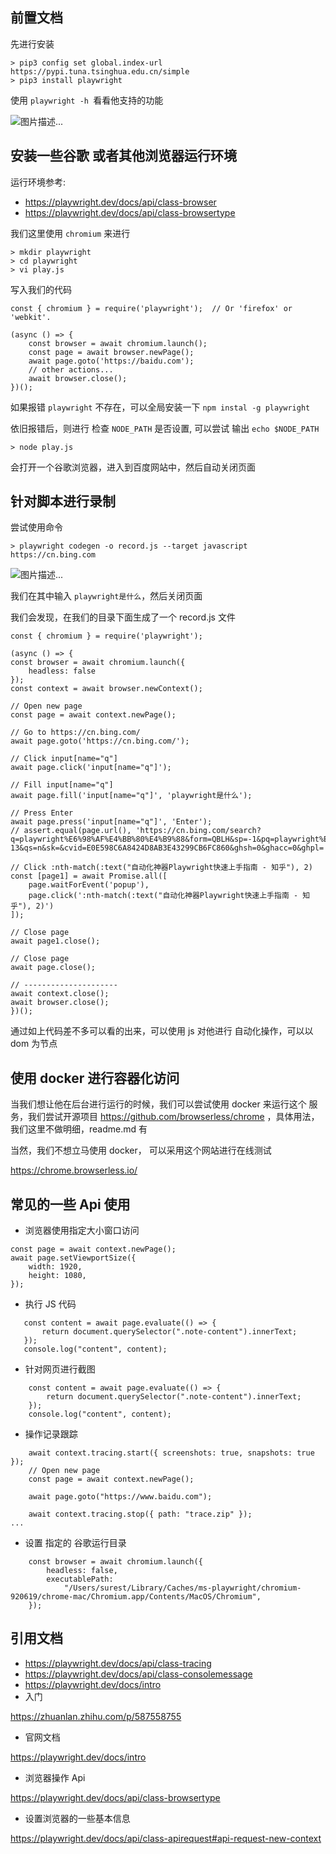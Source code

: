 ## 前置文档

先进行安装

    > pip3 config set global.index-url https://pypi.tuna.tsinghua.edu.cn/simple
    > pip3 install playwright

使用 `playwright -h `看看他支持的功能

![图片描述...](https://cdn.surest.cn/Fi68glRkhD2mKKN7Gigkr0qqCXu4)

## 安装一些谷歌 或者其他浏览器运行环境

运行环境参考:

-   https://playwright.dev/docs/api/class-browser
-   https://playwright.dev/docs/api/class-browsertype

我们这里使用 `chromium` 来进行

    > mkdir playwright
    > cd playwright
    > vi play.js

写入我们的代码

    const { chromium } = require('playwright');  // Or 'firefox' or 'webkit'.

    (async () => {
        const browser = await chromium.launch();
        const page = await browser.newPage();
        await page.goto('https://baidu.com');
        // other actions...
        await browser.close();
    })();

如果报错 `playwright` 不存在，可以全局安装一下 `npm instal -g playwright`

依旧报错后，则进行 检查 `NODE_PATH` 是否设置, 可以尝试 输出 `echo $NODE_PATH`

    > node play.js

会打开一个谷歌浏览器，进入到百度网站中，然后自动关闭页面

## 针对脚本进行录制

尝试使用命令

    > playwright codegen -o record.js --target javascript https://cn.bing.com

![图片描述...](https://cdn.surest.cn/loGnPhovEihc_Naecoqz8XjAAWEY)

我们在其中输入 `playwright是什么`，然后关闭页面

我们会发现，在我们的目录下面生成了一个 record.js 文件

    const { chromium } = require('playwright');

    (async () => {
    const browser = await chromium.launch({
        headless: false
    });
    const context = await browser.newContext();

    // Open new page
    const page = await context.newPage();

    // Go to https://cn.bing.com/
    await page.goto('https://cn.bing.com/');

    // Click input[name="q"]
    await page.click('input[name="q"]');

    // Fill input[name="q"]
    await page.fill('input[name="q"]', 'playwright是什么');

    // Press Enter
    await page.press('input[name="q"]', 'Enter');
    // assert.equal(page.url(), 'https://cn.bing.com/search?q=playwright%E6%98%AF%E4%BB%80%E4%B9%88&form=QBLH&sp=-1&pq=playwright%E6%98%AF%E4%BB%80%E4%B9%88&sc=2-13&qs=n&sk=&cvid=E0E598C6A8424D8AB3E43299CB6FC860&ghsh=0&ghacc=0&ghpl=');

    // Click :nth-match(:text("自动化神器Playwright快速上手指南 - 知乎"), 2)
    const [page1] = await Promise.all([
        page.waitForEvent('popup'),
        page.click(':nth-match(:text("自动化神器Playwright快速上手指南 - 知乎"), 2)')
    ]);

    // Close page
    await page1.close();

    // Close page
    await page.close();

    // ---------------------
    await context.close();
    await browser.close();
    })();

通过如上代码差不多可以看的出来，可以使用 js 对他进行 自动化操作，可以以 dom 为节点

## 使用 docker 进行容器化访问

当我们想让他在后台进行运行的时候，我们可以尝试使用 docker 来运行这个 服务，我们尝试开源项目 https://github.com/browserless/chrome ，具体用法，我们这里不做明细，readme.md 有

当然，我们不想立马使用 docker， 可以采用这个网站进行在线测试

https://chrome.browserless.io/

## 常见的一些 Api 使用

-   浏览器使用指定大小窗口访问

```const context = await browser.newContext();
const page = await context.newPage();
await page.setViewportSize({
    width: 1920,
    height: 1080,
});
```

-   执行 JS 代码

```
   const content = await page.evaluate(() => {
       return document.querySelector(".note-content").innerText;
   });
   console.log("content", content);
```

-   针对网页进行截图

```
    const content = await page.evaluate(() => {
        return document.querySelector(".note-content").innerText;
    });
    console.log("content", content);
```

-   操作记录跟踪

```
    await context.tracing.start({ screenshots: true, snapshots: true });
    // Open new page
    const page = await context.newPage();

    await page.goto("https://www.baidu.com");

    await context.tracing.stop({ path: "trace.zip" });
...

```

-   设置 指定的 谷歌运行目录

```
    const browser = await chromium.launch({
		headless: false,
		executablePath:
			"/Users/surest/Library/Caches/ms-playwright/chromium-920619/chrome-mac/Chromium.app/Contents/MacOS/Chromium",
	});
```

## 引用文档

-   https://playwright.dev/docs/api/class-tracing
-   https://playwright.dev/docs/api/class-consolemessage
-   https://playwright.dev/docs/intro
-   入门

https://zhuanlan.zhihu.com/p/587558755

-   官网文档

https://playwright.dev/docs/intro

-   浏览器操作 Api

https://playwright.dev/docs/api/class-browsertype

-   设置浏览器的一些基本信息

https://playwright.dev/docs/api/class-apirequest#api-request-new-context

